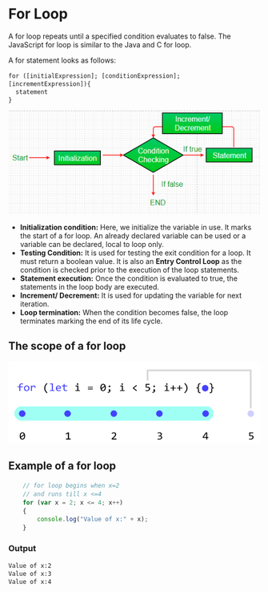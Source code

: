 # For Loop

A for loop repeats until a specified condition evaluates to false. The JavaScript for loop is similar to the Java and C for loop.

A for statement looks as follows:

```
for ([initialExpression]; [conditionExpression]; [incrementExpression]){
  statement
}
```

![Untitled](For_2.png)

- **Initialization condition:** Here, we initialize the
variable in use. It marks the start of a for loop. An already declared
variable can be used or a variable can be declared, local to loop only.
- **Testing Condition:** It is used for testing the exit condition for a loop. It must return a boolean value. It is also an **Entry Control Loop** as the condition is checked prior to the execution of the loop statements.
- **Statement execution:** Once the condition is evaluated to true, the statements in the loop body are executed.
- **Increment/ Decrement:** It is used for updating the variable for next iteration.
- **Loop termination:** When the condition becomes false, the loop terminates marking the end of its life cycle.

## The scope of a for loop

![Untitled](For_1.png)

## Example of a for loop
```javascript
    // for loop begins when x=2
    // and runs till x <=4
    for (var x = 2; x <= 4; x++) 
    {
        console.log("Value of x:" + x);
    }
```

### Output
```
Value of x:2
Value of x:3
Value of x:4
```
